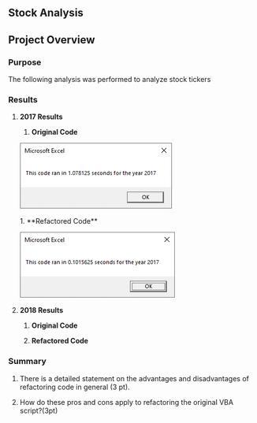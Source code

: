 ## Stock Analysis

## Project Overview

### Purpose
The following analysis was performed to analyze stock tickers

### Results

1. **2017 Results**
   
   1. **Original Code**
   <p align="left">
   <img src="Resources/2017_Stock_Analysis_Original.PNG">
   </p>
   1. **Refactored Code**
   <p align="left">
   <img src="Resources/2017_Stock_Analysis_Refactored.PNG">
   </p>
   
2. **2018 Results**
   
   1. **Original Code**
   
   1. **Refactored Code**


### Summary

1. There is a detailed statement on the advantages and disadvantages of refactoring code in general (3 pt).
  
2. How do these pros and cons apply to refactoring the original VBA script?(3pt)
